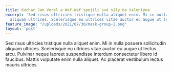 ```yaml
---
title: Kuchar Jan Vorel a Waf-Waf spojili své síly na Valentýna
excerpt: 'Sed risus ultricies tristique nulla aliquet enim. Mi in nulla posuere sollicitudin
  aliquam ultrices. Scelerisque eu ultrices vitae auctor eu augue ut lectus arcu. '
feature_image: "/uploads/2021/07/30/mask-group-2.png"
layout: 'post'
---
```

Sed risus ultricies tristique nulla aliquet enim. Mi in nulla posuere sollicitudin aliquam ultrices. Scelerisque eu ultrices vitae auctor eu augue ut lectus arcu. Pulvinar neque laoreet suspendisse interdum consectetur libero id faucibus. Mattis vulputate enim nulla aliquet. Ac placerat vestibulum lectus mauris ultrices.
